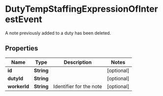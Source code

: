 

# DutyTempStaffingExpressionOfInterestEvent

A note previously added to a duty has been deleted.
## Properties

Name | Type | Description | Notes
------------ | ------------- | ------------- | -------------
**id** | **String** |  |  [optional]
**dutyId** | **String** |  |  [optional]
**workerId** | **String** | Identifier for the note |  [optional]



